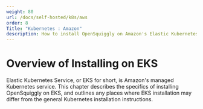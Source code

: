 ```yaml
---
weight: 80
url: /docs/self-hosted/k8s/aws
order: 8
Title: "Kubernetes : Amazon"
description: How to install OpenSquiggly on Amazon's Elastic Kubernetes Service (EKS).
---
```

# Overview of Installing on EKS

Elastic Kubernetes Service, or EKS for short, is Amazon's managed Kubernetes service.
This chapter describes the specifics of installing OpenSquiggly on EKS, and outlines
any places where EKS installation may differ from the general Kubernetes installation
instructions.